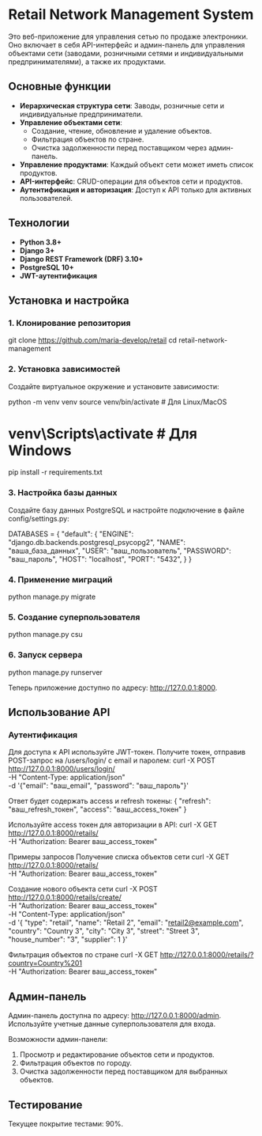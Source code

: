 # Retail Network Management System

Это веб-приложение для управления сетью по продаже электроники. Оно включает в себя API-интерфейс и админ-панель для управления объектами сети (заводами, розничными сетями и индивидуальными предпринимателями), а также их продуктами.

## Основные функции

- **Иерархическая структура сети**: Заводы, розничные сети и индивидуальные предприниматели.
- **Управление объектами сети**:
  - Создание, чтение, обновление и удаление объектов.
  - Фильтрация объектов по стране.
  - Очистка задолженности перед поставщиком через админ-панель.
- **Управление продуктами**: Каждый объект сети может иметь список продуктов.
- **API-интерфейс**: CRUD-операции для объектов сети и продуктов.
- **Аутентификация и авторизация**: Доступ к API только для активных пользователей.

## Технологии

- **Python 3.8+**
- **Django 3+**
- **Django REST Framework (DRF) 3.10+**
- **PostgreSQL 10+**
- **JWT-аутентификация**

## Установка и настройка

### 1. Клонирование репозитория

git clone https://github.com/maria-develop/retail
cd retail-network-management

### 2. Установка зависимостей
Создайте виртуальное окружение и установите зависимости:

python -m venv venv
source venv/bin/activate  # Для Linux/MacOS
# venv\Scripts\activate    # Для Windows
pip install -r requirements.txt

### 3. Настройка базы данных
Создайте базу данных PostgreSQL и настройте подключение в файле config/settings.py:

DATABASES = {
    "default": {
        "ENGINE": "django.db.backends.postgresql_psycopg2",
        "NAME": "ваша_база_данных",
        "USER": "ваш_пользователь",
        "PASSWORD": "ваш_пароль",
        "HOST": "localhost",
        "PORT": "5432",
    }
}
### 4. Применение миграций

python manage.py migrate

### 5. Создание суперпользователя

python manage.py csu

### 6. Запуск сервера

python manage.py runserver


Теперь приложение доступно по адресу: http://127.0.0.1:8000.

## Использование API
### Аутентификация
Для доступа к API используйте JWT-токен. Получите токен, отправив POST-запрос на /users/login/ с email и паролем:
curl -X POST http://127.0.0.1:8000/users/login/ \
    -H "Content-Type: application/json" \
    -d '{"email": "ваш_email", "password": "ваш_пароль"}'

Ответ будет содержать access и refresh токены:
{
    "refresh": "ваш_refresh_токен",
    "access": "ваш_access_токен"
}

Используйте access токен для авторизации в API:
curl -X GET http://127.0.0.1:8000/retails/ \
    -H "Authorization: Bearer ваш_access_токен"

Примеры запросов
Получение списка объектов сети
curl -X GET http://127.0.0.1:8000/retails/ \
    -H "Authorization: Bearer ваш_access_токен"

Создание нового объекта сети
curl -X POST http://127.0.0.1:8000/retails/create/ \
    -H "Authorization: Bearer ваш_access_токен" \
    -H "Content-Type: application/json" \
    -d '{
        "type": "retail",
        "name": "Retail 2",
        "email": "retail2@example.com",
        "country": "Country 3",
        "city": "City 3",
        "street": "Street 3",
        "house_number": "3",
        "supplier": 1
    }'

Фильтрация объектов по стране
curl -X GET http://127.0.0.1:8000/retails/?country=Country%201 \
    -H "Authorization: Bearer ваш_access_токен"

## Админ-панель
Админ-панель доступна по адресу: http://127.0.0.1:8000/admin. Используйте учетные данные суперпользователя для входа.

Возможности админ-панели:
1. Просмотр и редактирование объектов сети и продуктов.
2. Фильтрация объектов по городу.
3. Очистка задолженности перед поставщиком для выбранных объектов.

## Тестирование
Текущее покрытие тестами: 90%.
